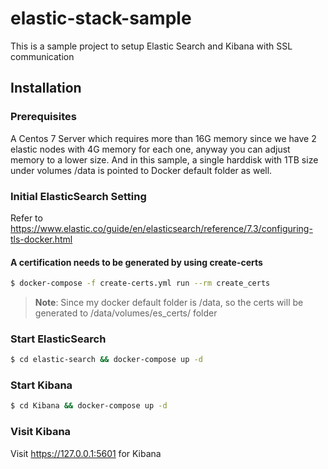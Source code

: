 # elastic-stack-sample
This is a sample project to setup Elastic Search and Kibana with SSL communication
## Installation

### Prerequisites
A Centos 7 Server which requires more than 16G memory since we have 2 elastic nodes with 4G memory for each one, anyway you can adjust memory to a lower size. And in this sample, a single harddisk with 1TB size under volumes /data is pointed to Docker default folder as well. 
### Initial ElasticSearch Setting
Refer to https://www.elastic.co/guide/en/elasticsearch/reference/7.3/configuring-tls-docker.html
#### A certification needs to be generated by using create-certs
```bash
$ docker-compose -f create-certs.yml run --rm create_certs
```
> **Note**: Since my docker default folder is /data, so the certs will be generated to /data/volumes/es_certs/ folder
### Start ElasticSearch
```bash
$ cd elastic-search && docker-compose up -d
```
### Start Kibana
```bash
$ cd Kibana && docker-compose up -d
```
### Visit Kibana
Visit https://127.0.0.1:5601 for Kibana
